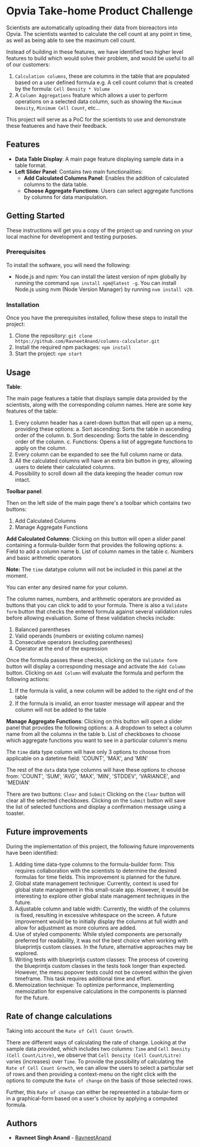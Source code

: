 # Opvia Take-home Product Challenge

Scientists are automatically uploading their data from bioreactors into Opvia. The scientists wanted to calculate the cell count at any point in time, as well as being able to see the maximum cell count.

Instead of building in these features, we have identified two higher level features to build which would solve their problem, and would be useful to all of our customers:

1. `Calculation columns`, these are columns in the table that are populated based on a user defined formula e.g. A cell count column that is created by the formula: `Cell Density * Volume`
2.  A `Column Aggregations` feature which allows a user to perform operations on a selected data column, such as showing the `Maximum Density`, `Minimum Cell Count`, etc...

This project will serve as a PoC for the scientists to use and demonstrate these featueres and have their feedback.

## Features

- **Data Table Display**: A main page feature displaying sample data in a table format.
- **Left Slider Panel**: Contains two main functionalities:
  - **Add Calculated Columns Panel**: Enables the addition of calculated columns to the data table.
  - **Choose Aggregate Functions**: Users can select aggregate functions by columns for data manipulation.

## Getting Started

These instructions will get you a copy of the project up and running on your local machine for development and testing purposes.

### Prerequisites

To install the software, you will need the following:

- Node.js and npm: You can install the latest version of npm globally by running the command `npm install npm@latest -g`. You can install Node.js using nvm (Node Version Manager) by running `nvm install v20`.

### Installation

Once you have the prerequisites installed, follow these steps to install the project:

1. Clone the repository: `git clone https://github.com/RavneetAnand/columns-calculator.git`
2. Install the required npm packages: `npm install`
3. Start the project: `npm start`

## Usage

**Table**:

The main page features a table that displays sample data provided by the scientists, along with the corresponding column names. Here are some key features of the table:

1. Every column header has a caret-down button that will open up a menu, providing these options:
  a. Sort ascending: Sorts the table in ascending order of the column.
  b. Sort descending: Sorts the table in descending order of the column.
  c. Functions: Opens a list of aggregate functions to apply on the column.
2. Every column can be expanded to see the full column name or data.
3. All the calculated columns will have an extra bin button in grey, allowing users to delete their calculated columns.
4. Possibility to scroll down all the data keeping the header comun row intact.

**Toolbar panel**:

Then on the left side of the main page there's a toolbar which contains two buttons:
1. Add Calculated Columns
2. Manage Aggregate Functions

**Add Calculated Columns**: Clicking on this button will open a slider panel containing a formula-builder form that
provides the following options:
  a. Field to add a column name
  b. List of column names in the table
  c. Numbers and basic arithmetic operators

**Note:** The `time` datatype column will not be included in this panel at the moment.

You can enter any desired name for your column.

The column names, numbers, and arithmetic operators are provided as buttons that you can click to add to your formula. There is also a `Validate form` button that checks the entered formula against several validation rules before allowing evaluation. Some of these validation checks include:
1. Balanced parentheses
2. Valid operands (numbers or existing column names)
3. Consecutive operators (excluding parentheses)
4. Operator at the end of the expression

Once the formula passes these checks, clicking on the `Validate form` button will display a corresponding message and activate the `Add Column` button. Clicking on `Add Column` will evaluate the formula and perform the following actions:
1. If the formula is valid, a new column will be added to the right end of the table
2. If the formula is invalid, an error toaster message will appear and the column will not be added to the table

**Manage Aggregate Functions**: Clicking on this button will open a slider panel that provides the following options:
  a. A dropdown to select a column name from all the columns in the table
  b. List of checkboxes to choose which aggregate functions you want to see in a particular column's menu

The `time` data type column will have only 3 options to choose from applicable on a datetime field: 'COUNT', 'MAX', and 'MIN'

The rest of the `data` data type columns will have these options to choose from: 'COUNT', 'SUM', 'AVG', 'MAX', 'MIN', 'STDDEV', 'VARIANCE', and 'MEDIAN'

There are two buttons: `Clear` and `Submit`
Clicking on the `Clear` button will clear all the selected checkboxes.
Clicking on the `Submit` button will save the list of selected functions and display a confirmation message using a toaster.

## Future improvements

During the implementation of this project, the following future improvements have been identified:

1. Adding time data-type columns to the formula-builder form: This requires collaboration with the scientists to determine the desired formulas for time fields. This improvement is planned for the future.
2. Global state management technique: Currently, context is used for global state management in this small-scale app. However, it would be interesting to explore other global state management techniques in the future.
3. Adjustable column and table width: Currently, the width of the columns is fixed, resulting in excessive whitespace on the screen. A future improvement would be to initially display the columns at full width and allow for adjustment as more columns are added.
4. Use of styled components: While styled components are personally preferred for readability, it was not the best choice when working with blueprintjs custom classes. In the future, alternative approaches may be explored.
5. Writing tests with blueprintjs custom classes: The process of covering the blueprintjs custom classes in the tests took longer than expected. However, the menu popover tests could not be covered within the given timeframe. This task requires additional time and effort.
6. Memoization technique: To optimize performance, implementing memoization for expensive calculations in the components is planned for the future.

## Rate of change calculations

Taking into account the `Rate of Cell Count Growth`.

There are different ways of calculating the rate of change. Looking at the sample data provided, which includes two columns: `Time` and `Cell Density (Cell Count/Litre)`, we observe that `Cell Density (Cell Count/Litre)` varies (increases) over `Time`. To provide the possibility of calculating the `Rate of Cell Count Growth`, we can allow the users to select a particular set of rows and then providing a context-menu on the right click with the options to compute the `Rate of change` on the basis of those selected rows.

Further, this `Rate of change` can either be represented in a tabular-form or in a graphical-form based on a user's choice by applying a computed formula.


## Authors

* **Ravneet Singh Anand** - [RavneetAnand](https://github.com/RavneetAnand)
